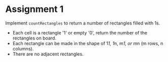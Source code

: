 # Assignment 1

Implement `countRectangles` to return a number of rectangles filled with 1s.

- Each cell is a rectangle '1' or empty '0', return the number of the rectangles on board.
- Each rectangle can be made in the shape of 1*1, 1*n, m*1, or m*n (m rows, n columns).
- There are no adjacent rectangles.
